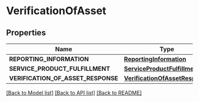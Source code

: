 # VerificationOfAsset

## Properties
Name | Type | Description | Notes
------------ | ------------- | ------------- | -------------
**REPORTING_INFORMATION** | [**ReportingInformation**](ReportingInformation.md) |  | 
**SERVICE_PRODUCT_FULFILLMENT** | [**ServiceProductFulfillment**](ServiceProductFulfillment.md) |  | 
**VERIFICATION_OF_ASSET_RESPONSE** | [**VerificationOfAssetResponse**](VerificationOfAssetResponse.md) |  | 

[[Back to Model list]](../README.md#documentation-for-models) [[Back to API list]](../README.md#documentation-for-api-endpoints) [[Back to README]](../README.md)


